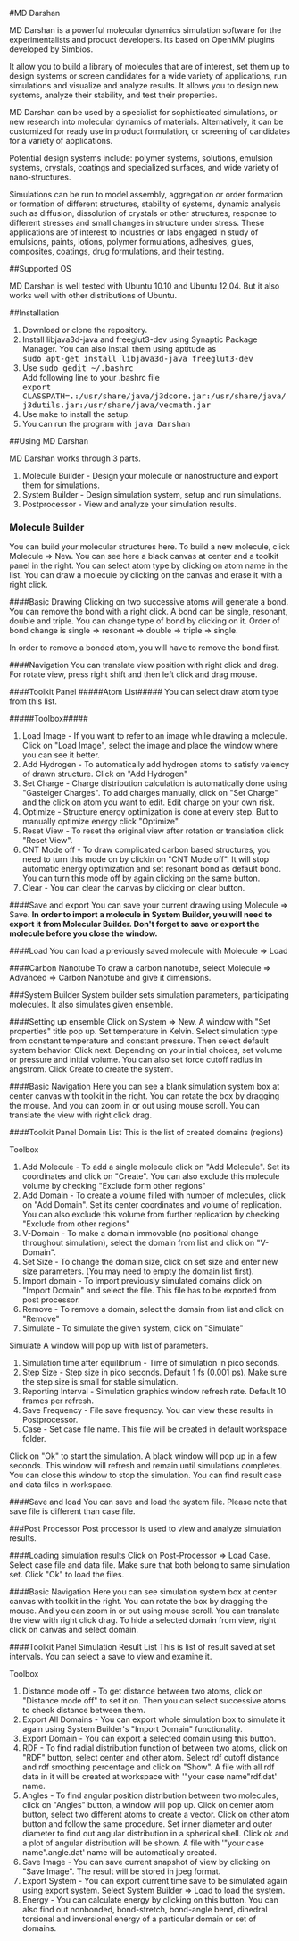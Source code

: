 #MD Darshan

MD Darshan is a powerful molecular dynamics simulation software for the experimentalists and product developers. Its based on OpenMM plugins developed by Simbios.

It allow you to build a library of molecules that are of interest, set them up to design systems or screen candidates for a wide variety of applications, run simulations and visualize and analyze results.  It allows you to design new systems, analyze their stability, and test their properties.

MD Darshan can be used by a specialist for sophisticated simulations, or new research into molecular dynamics of materials. Alternatively, it can be customized for ready use in product formulation, or screening of candidates for a variety of applications.

Potential design systems include: polymer systems, solutions, emulsion systems, crystals, coatings and specialized surfaces, and wide variety of nano-structures.

Simulations can be run to model assembly, aggregation or order formation or formation of different structures, stability of systems, dynamic analysis such as diffusion, dissolution of crystals or other structures, response to different stresses and small changes in structure under stress.  These applications are of interest to industries or labs engaged in study of emulsions, paints, lotions, polymer formulations, adhesives, glues, composites, coatings, drug formulations, and their testing. 

##Supported OS

MD Darshan is well tested with Ubuntu 10.10 and Ubuntu 12.04. But it also works well with other distributions of Ubuntu.

##Installation

1. Download or clone the repository.
2. Install libjava3d-java and freeglut3-dev using Synaptic Package Manager. You can also install them using aptitude as <br /><tt>sudo apt-get install libjava3d-java freeglut3-dev</tt><br />
3. Use <tt>sudo gedit ~/.bashrc</tt><br />Add following line to your .bashrc file<br /><tt>export CLASSPATH=.:/usr/share/java/j3dcore.jar:/usr/share/java/j3dutils.jar:/usr/share/java/vecmath.jar</tt><br />
4. Use <tt>make</tt> to install the setup.
5. You can run the program with <tt>java Darshan</tt>

##Using MD Darshan

MD Darshan works through 3 parts.

1. Molecule Builder - Design your molecule or nanostructure and export them for simulations.
2. System Builder - Design simulation system, setup and run simulations.
3. Postprocessor - View and analyze your simulation results.

### Molecule Builder

You can build your molecular structures here. To build a new molecule, click Molecule => New.
You can see here a black canvas at center and a toolkit panel in the right. You can select atom type by clicking on atom name in the list.
You can draw a molecule by clicking on the canvas and erase it with a right click.

####Basic Drawing
Clicking on two successive atoms will generate a bond. You can remove the bond with a right click.
A bond can be single, resonant, double and triple. You can change type of bond by clicking on it. 
Order of bond change is single => resonant => double => triple => single.

In order to remove a bonded atom, you will have to remove the bond first.

####Navigation
You can translate view position with right click and drag. For rotate view, press right shift and then left click and drag mouse.

####Toolkit Panel
#####Atom List#####
You can select draw atom type from this list. 

#####Toolbox#####

1. Load Image - If you want to refer to an image while drawing a molecule. Click on "Load Image", select the image and place the window where you can see it better.
2. Add Hydrogen - To automatically add hydrogen atoms to satisfy valency of drawn structure. Click on "Add Hydrogen"
3. Set Charge - Charge distribution calculation is automatically done using "Gasteiger Charges". To add charges manually, click on "Set Charge" and the click on atom you want to edit. Edit charge on your own risk.
4. Optimize - Structure energy optimization is done at every step. But to manually optimize energy click "Optimize".
5. Reset View - To reset the original view after rotation or translation click "Reset View".
6. CNT Mode off - To draw complicated carbon based structures, you need to turn this mode on by clickin on "CNT Mode off". It will stop automatic energy optimization and set resonant bond as default bond. You can turn this mode off by again clicking on the same button.
7. Clear - You can clear the canvas by clicking on clear button.

####Save and export
You can save your current drawing using Molecule => Save. <b>In order to import a molecule in System Builder, you will need to export it from Molecular Builder. Don't forget to save or export the molecule before you close the window.</b>

####Load
You can load a previously saved molecule with Molecule => Load

####Carbon Nanotube
To draw a carbon nanotube, select Molecule => Advanced => Carbon Nanotube and give it dimensions.

###System Builder
System builder sets simulation parameters, participating molecules. It also simulates given ensemble.

####Setting up ensemble
Click on System => New. A window with "Set properties" title pop up. Set temperature in Kelvin. Select simulation type from constant temperature and constant pressure. Then select default system behavior.
Click next. Depending on your initial choices, set volume or pressure and initial volume. You can also set force cutoff radius in angstrom.
Click Create to create the system.

####Basic Navigation
Here you can see a blank simulation system box at center canvas with toolkit in the right. You can rotate the box by dragging the mouse. And you can zoom in or out using mouse scroll.
You can translate the view with right click drag.

####Toolkit Panel
Domain List 
This is the list of created domains (regions)

Toolbox

1. Add Molecule - To add a single molecule click on "Add Molecule". Set its coordinates and click on "Create". You can also exclude this molecule volume by checking "Exclude form other regions"
2. Add Domain - To create a volume filled with number of molecules, click on "Add Domain". Set its center coordinates and volume of replication. You can also exclude this volume from further replication by checking "Exclude from other regions"
3. V-Domain - To make a domain immovable (no positional change throughout simulation), select the domain from list and click on "V-Domain".
4. Set Size - To change the domain size, click on set size and enter new size parameters. (You may need to empty the domain list first).
5. Import domain - To import previously simulated domains click on "Import Domain" and select the file. This file has to be exported from post processor.
6. Remove - To remove a domain, select the domain from list and click on "Remove"
7. Simulate - To simulate the given system, click on "Simulate"

Simulate
A window will pop up with list of parameters.
1. Simulation time after equilibrium - Time of simulation in pico seconds.
2. Step Size - Step size in pico seconds. Default 1 fs (0.001 ps). Make sure the step size is small for stable simulation.
3. Reporting Interval - Simulation graphics window refresh rate. Default 10 frames per refresh.
4. Save Frequency - File save frequency. You can view these results in Postprocessor.
5. Case - Set case file name. This file will be created in default workspace folder.

Click on "Ok" to start the simulation. A black window will pop up in a few seconds. This window will refresh and remain until simulations completes. You can close this window to stop the simulation. You can find result case and data files in workspace.

####Save and load
You can save and load the system file. Please note that save file is different than case file.

###Post Processor
Post processor is used to view and analyze simulation results.

####Loading simulation results
Click on Post-Processor => Load Case. Select case file and data file. Make sure that both belong to same simulation set. Click "Ok" to load the files.

####Basic Navigation
Here you can see simulation system box at center canvas with toolkit in the right. You can rotate the box by dragging the mouse. And you can zoom in or out using mouse scroll.
You can translate the view with right click drag.
To hide a selected domain from view, right click on canvas and select domain.

####Toolkit Panel
Simulation Result List
This is list of result saved at set intervals. You can select a save to view and examine it.

Toolbox

1. Distance mode off - To get distance between two atoms, click on "Distance mode off" to set it on. Then you can select successive atoms to check distance between them.
2. Export All Domains - You can export whole simulation box to simulate it again using System Builder's "Import Domain" functionality.
3. Export Domain - You can export a selected domain using this button.
4. RDF - To find radial distribution function of between two atoms, click on "RDF" button, select center and other atom. Select rdf cutoff distance and rdf smoothing percentage and click on "Show". A file with all rdf data in it will be created at workspace with '"your case name"rdf.dat' name.
5. Angles - To find angular position distribution between two molecules, click on "Angles" button, a window will pop up. Click on center atom button, select two different atoms to create a vector. Click on other atom button and follow the same procedure. Set inner diameter and outer diameter to find out angular distribution in a spherical shell. Click ok and a plot of angular distribution will be shown. A file with '"your case name".angle.dat' name will be automatically created.
6. Save Image - You can save current snapshot of view by clicking on "Save Image". The result will be stored in jpeg format.
7. Export System - You can export current time save to be simulated again using export system. Select System Builder => Load to load the system.
8. Energy - You can calculate energy by clicking on this button. You can also find out nonbonded, bond-stretch, bond-angle bend, dihedral torsional and inversional energy of a particular domain or set of domains.




